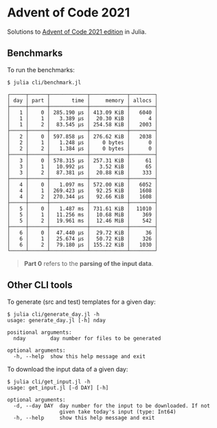 # Advent of Code 2021

Solutions to [Advent of Code 2021 edition](https://adventofcode.com/2021) in Julia.

## Benchmarks

To run the benchmarks:

    $ julia cli/benchmark.jl

```
┌─────┬──────┬────────────┬────────────┬────────┐
│ day │ part │       time │     memory │ allocs │
├─────┼──────┼────────────┼────────────┼────────┤
│   1 │    0 │ 285.190 μs │ 413.09 KiB │   6040 │
│   1 │    1 │   3.389 μs │  20.30 KiB │      4 │
│   1 │    2 │  83.545 μs │ 254.58 KiB │   2003 │
├─────┼──────┼────────────┼────────────┼────────┤
│   2 │    0 │ 597.858 μs │ 276.62 KiB │   2038 │
│   2 │    1 │   1.248 μs │    0 bytes │      0 │
│   2 │    2 │   1.384 μs │    0 bytes │      0 │
├─────┼──────┼────────────┼────────────┼────────┤
│   3 │    0 │ 578.315 μs │ 257.31 KiB │     61 │
│   3 │    1 │  10.992 μs │   3.52 KiB │     65 │
│   3 │    2 │  87.381 μs │  20.88 KiB │    333 │
├─────┼──────┼────────────┼────────────┼────────┤
│   4 │    0 │   1.097 ms │ 572.00 KiB │   6052 │
│   4 │    1 │ 269.423 μs │  92.25 KiB │   1608 │
│   4 │    2 │ 270.344 μs │  92.66 KiB │   1608 │
├─────┼──────┼────────────┼────────────┼────────┤
│   5 │    0 │   1.487 ms │ 731.61 KiB │  11010 │
│   5 │    1 │  11.256 ms │  10.68 MiB │    369 │
│   5 │    2 │  19.961 ms │  12.46 MiB │    542 │
├─────┼──────┼────────────┼────────────┼────────┤
│   6 │    0 │  47.440 μs │  29.72 KiB │     36 │
│   6 │    1 │  25.674 μs │  50.72 KiB │    326 │
│   6 │    2 │  79.180 μs │ 155.22 KiB │   1030 │
└─────┴──────┴────────────┴────────────┴────────┘

```

> **Part 0** refers to the **parsing of the input data**.

## Other CLI tools

To generate (src and test) templates for a given day:
```
$ julia cli/generate_day.jl -h
usage: generate_day.jl [-h] nday

positional arguments:
  nday        day number for files to be generated

optional arguments:
  -h, --help  show this help message and exit
```

To download the input data of a given day:
```
$ julia cli/get_input.jl -h
usage: get_input.jl [-d DAY] [-h]

optional arguments:
  -d, --day DAY  day number for the input to be downloaded. If not
                 given take today's input (type: Int64)
  -h, --help     show this help message and exit
```

